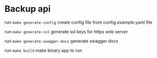 # Backup api 

run `make generate-config` create config file from config.example.yaml file

run `make generate-ssl` generate ssl keys for https web server 

run `make generate-swagger-docs` generate swagger docs

run `make build` make binary app to run 
